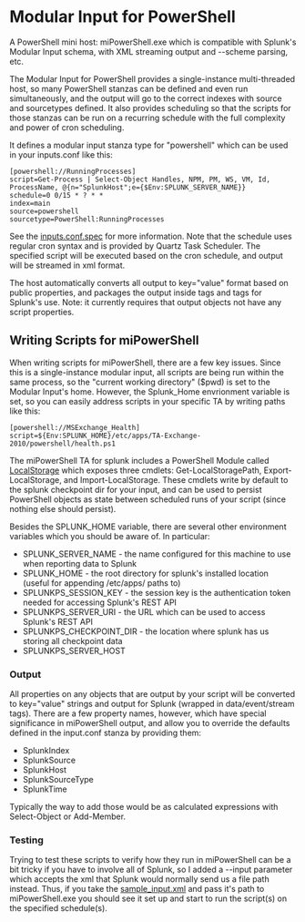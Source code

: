 Modular Input for PowerShell
============================

A PowerShell mini host: miPowerShell.exe which is compatible with Splunk's Modular Input schema, with XML streaming output and --scheme parsing, etc.

The Modular Input for PowerShell provides a single-instance multi-threaded host, so many PowerShell stanzas can be defined and even run simultaneously, and the output will go to the correct indexes with source and sourcetypes defined. It also provides scheduling so that the scripts for those stanzas can be run on a recurring schedule with the full complexity and power of cron scheduling.

It defines a modular input stanza type for "powershell" which can be used in your inputs.conf like this:

    [powershell://RunningProcesses]
    script=Get-Process | Select-Object Handles, NPM, PM, WS, VM, Id, ProcessName, @{n="SplunkHost";e={$Env:SPLUNK_SERVER_NAME}}
    schedule=0 0/15 * ? * *
    index=main
    source=powershell
    sourcetype=PowerShell:RunningProcesses

See the [inputs.conf.spec]() for more information. Note that the schedule uses regular cron syntax and is provided by Quartz Task Scheduler. The specified script will be executed based on the cron schedule, and output will be streamed in xml format.

The host automatically converts all output to key="value" format based on public properties, and packages the output inside <data> tags and <event> tags for Splunk's use. Note: it currently requires that output objects not have any script properties.


Writing Scripts for miPowerShell
--------------------------------

When writing scripts for miPowerShell, there are a few key issues. Since this is a single-instance modular input, all scripts are being run within the same process, so the "current working directory" ($pwd) is set to the Modular Input's home.  However, the Splunk_Home envrionment variable is set, so you can easily address scripts in your specific TA by writing paths like this:

    [powershell://MSExchange_Health]
    script=${Env:SPLUNK_HOME}/etc/apps/TA-Exchange-2010/powershell/health.ps1

The miPowerShell TA for splunk includes a PowerShell Module called [LocalStorage](https://github.com/splunk/splunk-powershell-modularinput/tree/master/ModularPowerShell/Modules/LocalStorage) which exposes three cmdlets: Get-LocalStoragePath, Export-LocalStorage, and Import-LocalStorage. These cmdlets write by default to the splunk checkpoint dir for your input, and can be used to persist PowerShell objects as state between scheduled runs of your script (since nothing else should persist).

Besides the SPLUNK_HOME variable, there are several other environment variables which you should be aware of. In particular:

* SPLUNK\_SERVER\_NAME - the name configured for this machine to use when reporting data to Splunk
* SPLUNK\_HOME - the root directory for splunk's installed location (useful for appending /etc/apps/ paths to)
* SPLUNKPS\_SESSION\_KEY - the session key is the authentication token needed for accessing Splunk's REST API
* SPLUNKPS\_SERVER\_URI - the URL which can be used to access Splunk's REST API
* SPLUNKPS\_CHECKPOINT\_DIR - the location where splunk has us storing all checkpoint data
* SPLUNKPS\_SERVER\_HOST 

### Output

All properties on any objects that are output by your script will be converted to key="value" strings and output for Splunk (wrapped in data/event/stream tags). There are a few property names, however, which have special significance in miPowerShell output, and allow you to override the defaults defined in the input.conf stanza by providing them:

* SplunkIndex
* SplunkSource
* SplunkHost
* SplunkSourceType
* SplunkTime

Typically the way to add those would be as calculated expressions with Select-Object or Add-Member.

### Testing

Trying to test these scripts to verify how they run in miPowerShell can be a bit tricky if you have to involve all of Splunk, so I added a --input parameter which accepts the xml that Splunk would normally send us a file path instead. Thus, if you take the [sample_input.xml](https://github.com/splunk/splunk-powershell-modularinput/blob/master/ModularPowerShell/sample_input.xml) and pass it's path to miPowerShell.exe you should see it set up and start to run the script(s) on the specified schedule(s).